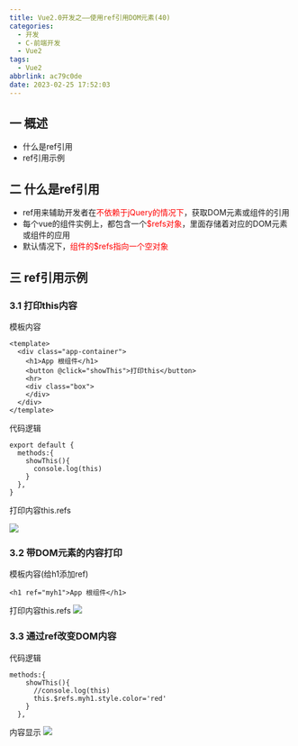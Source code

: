```yaml
---
title: Vue2.0开发之——使用ref引用DOM元素(40)
categories:
  - 开发
  - C-前端开发
  - Vue2
tags:
  - Vue2
abbrlink: ac79c0de
date: 2023-02-25 17:52:03
---
```

## 一 概述

* 什么是ref引用
* ref引用示例

<!--more-->

## 二 什么是ref引用

* ref用来辅助开发者在<font color=red>不依赖于jQuery的情况下</font>，获取DOM元素或组件的引用
* 每个vue的组件实例上，都包含一个<font color=red>$refs对象</font>，里面存储着对应的DOM元素或组件的应用
* 默认情况下，<font color=red>组件的$refs指向一个空对象</font>

## 三 ref引用示例

### 3.1 打印this内容

模板内容

```
<template>
  <div class="app-container">
    <h1>App 根组件</h1>
    <button @click="showThis">打印this</button>
    <hr>
    <div class="box">
    </div>
  </div>
</template>
```

代码逻辑

```
export default {
  methods:{
    showThis(){
      console.log(this)
    }
  },
}
```

打印内容this.refs

![][1]

### 3.2 带DOM元素的内容打印

模板内容(给h1添加ref)

```
<h1 ref="myh1">App 根组件</h1>
```

打印内容this.refs
![][2]

### 3.3 通过ref改变DOM内容

代码逻辑

```
methods:{
    showThis(){
      //console.log(this)
      this.$refs.myh1.style.color='red'
    }
  },
```

内容显示
![][3]



[1]:https://cdn.jsdelivr.net/gh/PGzxc/CDN/blog-vue/web2.0-40-ref-vuecomponent-print-null.png
[2]:https://cdn.jsdelivr.net/gh/PGzxc/CDN/blog-vue/web2.0-40-ref-vuecomponent-print-h1.png
[3]:https://cdn.jsdelivr.net/gh/PGzxc/CDN/blog-vue/web2.0-40-ref-vuecomponent-change-dom.gif